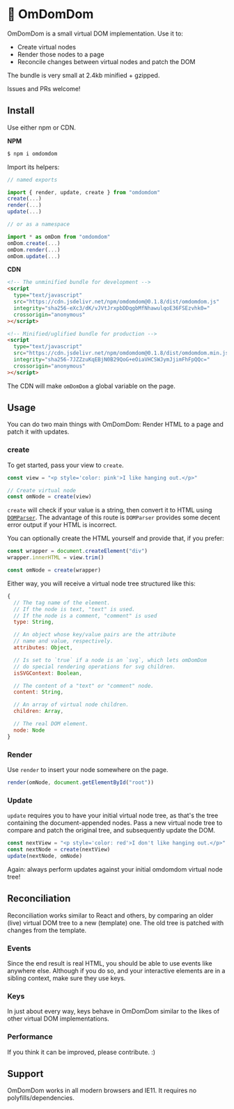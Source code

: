 # 👾 OmDomDom

OmDomDom is a small virtual DOM implementation. Use it to:

- Create virtual nodes
- Render those nodes to a page
- Reconcile changes between virtual nodes and patch the DOM

The bundle is very small at 2.4kb minified + gzipped.

Issues and PRs welcome!

## Install

Use either npm or CDN.

**NPM**

```sh
$ npm i omdomdom
```

Import its helpers:

```js
// named exports

import { render, update, create } from "omdomdom"
create(...)
render(...)
update(...)

// or as a namespace

import * as omDom from "omdomdom"
omDom.create(...)
omDom.render(...)
omDom.update(...)
```

**CDN**

```html
<!-- The unminified bundle for development -->
<script
  type="text/javascript"
  src="https://cdn.jsdelivr.net/npm/omdomdom@0.1.8/dist/omdomdom.js"
  integrity="sha256-eXc3/dK/vJVtJrxpbDDqgbMfNhawulqoE36FSEzvhk0="
  crossorigin="anonymous"
></script>

<!-- Minified/uglified bundle for production -->
<script
  type="text/javascript"
  src="https://cdn.jsdelivr.net/npm/omdomdom@0.1.8/dist/omdomdom.min.js"
  integrity="sha256-7JZZzuKqEBjN0B29QoG+eOiaVHCSWJymJjimFhFpQQc="
  crossorigin="anonymous"
></script>
```

The CDN will make `omDomDom` a global variable on the page.

## Usage

You can do two main things with OmDomDom: Render HTML to a page and patch it with updates.

### create

To get started, pass your view to `create`.

```js
const view = "<p style='color: pink'>I like hanging out.</p>"

// Create virtual node
const omNode = create(view)
```

`create` will check if your value is a string, then convert it to HTML using [`DOMParser`](https://developer.mozilla.org/en-US/docs/Web/API/DOMParser). The advantage of this route is `DOMParser` provides some decent error output if your HTML is incorrect.

You can optionally create the HTML yourself and provide that, if you prefer:

```js
const wrapper = document.createElement("div")
wrapper.innerHTML = view.trim()

const omNode = create(wrapper)
```

Either way, you will receive a virtual node tree structured like this:

```js
{
  // The tag name of the element.
  // If the node is text, "text" is used.
  // If the node is a comment, "comment" is used
  type: String,

  // An object whose key/value pairs are the attribute
  // name and value, respectively.
  attributes: Object,

  // Is set to `true` if a node is an `svg`, which lets omDomDom
  // do special rendering operations for svg children.
  isSVGContext: Boolean,

  // The content of a "text" or "comment" node.
  content: String,

  // An array of virtual node children.
  children: Array,

  // The real DOM element.
  node: Node
}
```

### Render

Use `render` to insert your node somewhere on the page.

```js
render(omNode, document.getElementById("root"))
```

### Update

`update` requires you to have your initial virtual node tree, as that's the tree containing the document-appended nodes. Pass a new virtual node tree to compare and patch the original tree, and subsequently update the DOM.

```js
const nextView = "<p style='color: red'>I don't like hanging out.</p>"
const nextNode = create(nextView)
update(nextNode, omNode)
```

Again: always perform updates against your initial omdomdom virtual node tree!

## Reconciliation

Reconciliation works similar to React and others, by comparing an older (live) virtual DOM tree to a new (template) one. The old tree is patched with changes from the template.

### Events

Since the end result is real HTML, you should be able to use events like anywhere else. Although if you do so, and your interactive elements are in a sibling context, make sure they use keys.

### Keys

In just about every way, keys behave in OmDomDom similar to the likes of other virtual DOM implementations.

### Performance

If you think it can be improved, please contribute. :)

## Support

OmDomDom works in all modern browsers and IE11. It requires no polyfills/dependencies.
